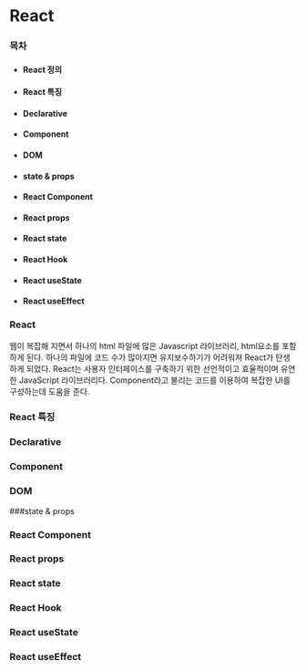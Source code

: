 # React

### 목차

- #### React 정의
- #### React 특징
- #### Declarative
- #### Component
- #### DOM
- #### state  & props
- #### React Component
- #### React props
- #### React state
- #### React Hook
- #### React useState
- #### React useEffect



### React

웹이 복잡해 지면서 하나의 html 파일에 많은 Javascript 라이브러리, html요소를 포함하게 된다. 하나의 파일에 코드 수가 많아지면 유지보수하기가 어려워져 React가 탄생하게 되었다.
React는 사용자 인터페이스를 구축하기 위한 선언적이고 효율적이며 유연한 JavaScript 라이브러리다. Component라고 불리는 코드를 이용하여 복잡한 UI를 구성하는데 도움을 준다.

### React 특징

### Declarative


### Component

### DOM

###state  & props

### React Component


### React props


### React state


### React Hook


### React useState


### React useEffect


